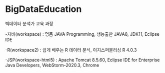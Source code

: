 # BigDataEducation

빅데이터 분석가 교육 과정

-자바(workspace) : 명품 JAVA Programming, 생능출판
JAVA8, JDK11, Eclipse IDE

-R(workspace2) : 쉽게 배우는 R 데이터 분석, 이지스퍼블리싱
R 4.0.3

-JSP(workspace-html5) : Apache Tomcat 8.5.60, Eclipse IDE for Enterprise Java Developers, WebStorm-2020.3, Chrome
